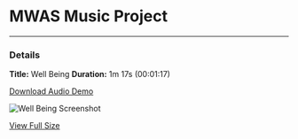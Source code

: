 # MWAS Music Project

---

### Details

**Title:** Well Being
**Duration:** 1m 17s (00:01:17)

[Download Audio Demo](https://bitbucket.org/mattwithasynth/well-being/raw/bb8b230c4adb334cf5a75c0382dfd437971923a3/WellBeingDemo.m4a "Audio Demo")

![Well Being Screenshot](https://bitbucket.org/mattwithasynth/well-being/raw/master/screenshot_thumb.png)

[View Full Size](https://bitbucket.org/mattwithasynth/well-being/raw/master/screenshot.png "Full Size")
